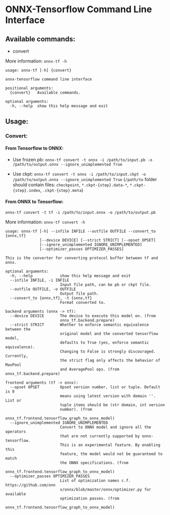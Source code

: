 ONNX-Tensorflow Command Line Interface
======

## Available commands:
- convert

More information: `onnx-tf -h`
```
usage: onnx-tf [-h] {convert}

onnx-tensorflow command line interface

positional arguments:
  {convert}   Available commands.

optional arguments:
  -h, --help  show this help message and exit
```

## Usage:

### Convert:

#### From Tensorflow to ONNX:

- Use frozen pb:
`onnx-tf convert -t onnx -i /path/to/input.pb -o /path/to/output.onnx --ignore_unimplemented True`

- Use ckpt:
`onnx-tf convert -t onnx -i /path/to/input.ckpt -o /path/to/output.onnx --ignore_unimplemented True`
(`/path/to` folder should contain files: `checkpoint`, `*.ckpt-{step}.data-*`, `*.ckpt-{step}.index`, `.ckpt-{step}.meta`)

#### From ONNX to Tensorflow:
`onnx-tf convert -t tf -i /path/to/input.onnx -o /path/to/output.pb`

More information: `onnx-tf convert -h`
```
usage: onnx-tf [-h] --infile INFILE --outfile OUTFILE --convert_to {onnx,tf}
               [--device DEVICE] [--strict STRICT] [--opset OPSET]
               [--ignore_unimplemented IGNORE_UNIMPLEMENTED]
               [--optimizer_passes OPTIMIZER_PASSES]

This is the converter for converting protocol buffer between tf and onnx.

optional arguments:
  -h, --help            show this help message and exit
  --infile INFILE, -i INFILE
                        Input file path, can be pb or ckpt file.
  --outfile OUTFILE, -o OUTFILE
                        Output file path.
  --convert_to {onnx,tf}, -t {onnx,tf}
                        Format converted to.

backend arguments (onnx -> tf):
  --device DEVICE       The device to execute this model on. (from
                        onnx_tf.backend.prepare)
  --strict STRICT       Whether to enforce semantic equivalence between the
                        original model and the converted tensorflow model,
                        defaults to True (yes, enforce semantic equivalence).
                        Changing to False is strongly discouraged. Currently,
                        the strict flag only affects the behavior of MaxPool
                        and AveragePool ops. (from onnx_tf.backend.prepare)

frontend arguments (tf -> onnx):
  --opset OPSET         Opset version number, list or tuple. Default is 0
                        means using latest version with domain ''. List or
                        tuple items should be (str domain, int version
                        number). (from
                        onnx_tf.frontend.tensorflow_graph_to_onnx_model)
  --ignore_unimplemented IGNORE_UNIMPLEMENTED
                        Convert to ONNX model and ignore all the operators
                        that are not currently supported by onnx-tensorflow.
                        This is an experimental feature. By enabling this
                        feature, the model would not be guaranteed to match
                        the ONNX specifications. (from
                        onnx_tf.frontend.tensorflow_graph_to_onnx_model)
  --optimizer_passes OPTIMIZER_PASSES
                        List of optimization names c.f. https://github.com/onn
                        x/onnx/blob/master/onnx/optimizer.py for available
                        optimization passes. (from
                        onnx_tf.frontend.tensorflow_graph_to_onnx_model)
```
